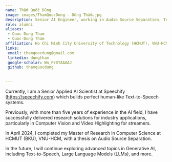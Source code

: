 ```yaml
---
name: Thẩm Quốc Dũng
image: images/ThamQuocDung - Dũng Thẩm.jpg
description: Senior AI Engineer, working in Audio Source Separation, Text-to-Speech, and Generative AI.
role: alumni
aliases:
 - Quoc Dung Tham
 - Quoc-Dung Tham
affiliation: Ho Chi Minh City University of Technology (HCMUT), VNU-HCM
links:
 email: thamquocdung@gmail.com
 linkedin: dungtham
 google-scholar: Wn_PrXYAAAAJ
 github: thamquocdung
 
 
---
```


Currently, I am a Senior Applied AI Scientist at Speechify (https://speechify.com) which builds perfect human-like Text-to-Speech systems.

Previously, with more than five years of experience in the AI field, I have successfully delivered research solutions for industry applications, particularly in Computer Vision and Video Highlighting for streamers.

In April 2024, I completed my Master of Research in Computer Science at HCMUT (BKU), VNU-HCM, with a thesis on Audio Source Separation.

In the future, I will continue exploring advanced topics in Generative AI, including Text-to-Speech, Large Language Models (LLMs), and more.
